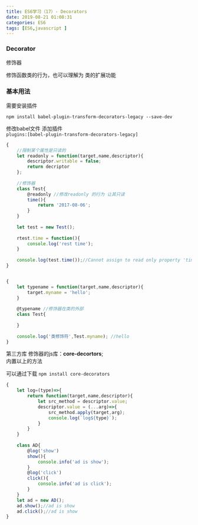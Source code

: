 ```yaml
---
title: ES6学习（17）- Decorators
date: 2019-08-21 01:08:31
categories: ES6
tags: [ES6,javascript ]
---
```

### Decorator 

修饰器  

修饰函数类的行为，也可以理解为 类的扩展功能


### 基本用法


需要安装插件
<!-- more -->

```
npm install babel-plugin-transform-decorators-legacy --save-dev 
```
修改babel文件 添加插件   
`plugins:[babel-plugin-transform-decorators-legacy]`



```javascript
{ 
    //限制某个属性是只读的
    let readonly = function(target,name,descriptor){
        descriptor.writable = false;
        return decriptor
    };
    
    //修饰器
    class Test{
        @readonly //修改readonly 的行为 让其只读  
        time(){
            return '2017-08-06';
        }
    }
    
    let test = new Test();
    
    rtest.time = function(){
        console.log('rest time');
    }
    
    console.log(test.time());//Cannot assign to read only property 'time' of object '#<Test>'
}


{
    let typename = function(target,name,descriptor){
        target.myname = 'hello';
    }
    
    @typename //修饰器在类的外部
    class Test{
        
    }
    
    console.log('类修饰符',Test.myname); //hello
}
```

第三方库 修饰器的js库：**core-decortors**;  
内置以上的方法

可以通过下载 
`npm install core-decorators`


```javascript
{
    let log=(type)=>{
        return function(target,name,descriptor){
            let src_method = descriptor.value;
            descriptor.value = (...arg)=>{
                src_method.apply(target,arg);
                console.log(`log${type}`);
            }
        }
    }
    
    class AD{
        @log('show')
        show(){
            console.info('ad is show');
        }
        @log('click')
        click(){
            console.info('ad is click');
        }
    }
    let ad = new AD();
    ad.show();//ad is show
    ad.click();//ad is show
}
```
